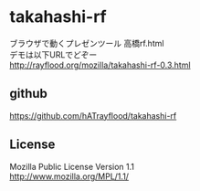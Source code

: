 takahashi-rf
============
ブラウザで動くプレゼンツール 高橋rf.html  
デモは以下URLでどぞー  
http://rayflood.org/mozilla/takahashi-rf-0.3.html  

github
------
https://github.com/hATrayflood/takahashi-rf

License
-------
Mozilla Public License Version 1.1  
http://www.mozilla.org/MPL/1.1/  
